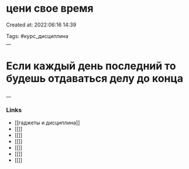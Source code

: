 # цени свое время

Created at: 2022:06:16 14:39

Tags: #курс_дисциплина  
__ 

# Если каждый день последний то будешь отдаваться делу до конца


__

### Links
- [[гаджеты и дисциплина]]
- [[]]
- [[]]
- [[]]
- [[]]
- [[]]
- [[]]